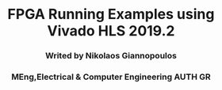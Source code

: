 <div id="top"></div>

<br />
<div align="center">
  <h1 align="center"> FPGA Running Examples using Vivado HLS 2019.2</h1>
  <h3 align="center">Writed by Nikolaos Giannopoulos</h3>
  <h3 align="center">MEng,Electrical & Computer Engineering AUTH GR</h3>
  
  

</div>
<br />
